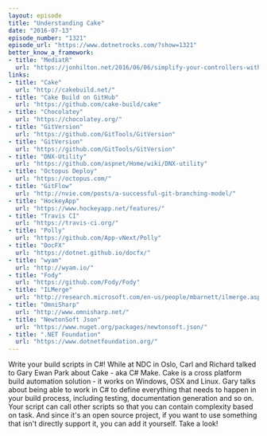 ```yaml
---
layout: episode
title: "Understanding Cake"
date: "2016-07-13"
episode_number: "1321"
episode_url: "https://www.dotnetrocks.com/?show=1321"
better_know_a_framework:
- title: "MediatR"
  url: "https://jonhilton.net/2016/06/06/simplify-your-controllers-with-the-command-pattern-and-mediatr/"
links:
- title: "Cake"
  url: "http://cakebuild.net/"
- title: "Cake Build on GitHub"
  url: "https://github.com/cake-build/cake"
- title: "Chocolatey"
  url: "https://chocolatey.org/"
- title: "GitVersion"
  url: "https://github.com/GitTools/GitVersion"
- title: "GitVersion"
  url: "https://github.com/GitTools/GitVersion"
- title: "DNX-Utility"
  url: "https://github.com/aspnet/Home/wiki/DNX-utility"
- title: "Octopus Deploy"
  url: "https://octopus.com/"
- title: "GitFlow"
  url: "http://nvie.com/posts/a-successful-git-branching-model/"
- title: "HockeyApp"
  url: "https://www.hockeyapp.net/features/"
- title: "Travis CI"
  url: "https://travis-ci.org/"
- title: "Polly"
  url: "https://github.com/App-vNext/Polly"
- title: "DocFX"
  url: "https://dotnet.github.io/docfx/"
- title: "wyam"
  url: "http://wyam.io/"
- title: "Fody"
  url: "https://github.com/Fody/Fody"
- title: "ILMerge"
  url: "http://research.microsoft.com/en-us/people/mbarnett/ilmerge.aspx"
- title: "OmniSharp"
  url: "http://www.omnisharp.net/"
- title: "NewtonSoft Json"
  url: "https://www.nuget.org/packages/newtonsoft.json/"
- title: ".NET Foundation"
  url: "https://www.dotnetfoundation.org/"
---
```


Write your build scripts in C#! While at NDC in Oslo, Carl and Richard talked to Gary Ewan Park about Cake - aka C# Make. Cake is a cross platform build automation solution - it works on Windows, OSX and Linux. Gary talks about being able to work in C# to define everything that needs to happen in your build process, including testing, documentation generation and so on. Your script can call other scripts so that you can contain complexity based on task. And since it's an open source project, if you want to use something that isn't directly support it, you can add it yourself. Take a look!
